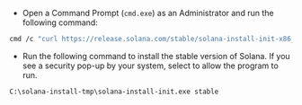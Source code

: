 - Open a Command Prompt (`cmd.exe`) as an Administrator and run the following command:

```sh
cmd /c "curl https://release.solana.com/stable/solana-install-init-x86_64-pc-windows-msvc.exe --output C:\solana-install-tmp\solana-install-init.exe --create-dirs"
```

- Run the following command to install the stable version of Solana.
  If you see a security pop-up by your system, select to allow the program to run.

```sh
C:\solana-install-tmp\solana-install-init.exe stable
```

